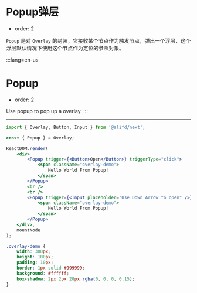 # Popup弹层

-   order: 2

`Popup` 是对 `Overlay` 的封装，它接收某个节点作为触发节点，弹出一个浮层，这个浮层默认情况下使用这个节点作为定位的参照对象。

:::lang=en-us

# Popup

-   order: 2

Use popup to pop up a overlay.
:::

---

````jsx
import { Overlay, Button, Input } from '@alifd/next';

const { Popup } = Overlay;

ReactDOM.render(
    <div>
        <Popup trigger={<Button>Open</Button>} triggerType="click">
            <span className="overlay-demo">
                Hello World From Popup!
            </span>
        </Popup>
        <br />
        <br />
        <Popup trigger={<Input placeholder="Use Down Arrow to open" />} triggerType="click" triggerClickKeycode={40}>
            <span className="overlay-demo">
                Hello World From Popup!
            </span>
        </Popup>
    </div>,
    mountNode
);
````

```css
.overlay-demo {
    width: 300px;
    height: 100px;
    padding: 10px;
    border: 1px solid #999999;
    background: #ffffff;
    box-shadow: 2px 2px 20px rgba(0, 0, 0, 0.15);
}
```
